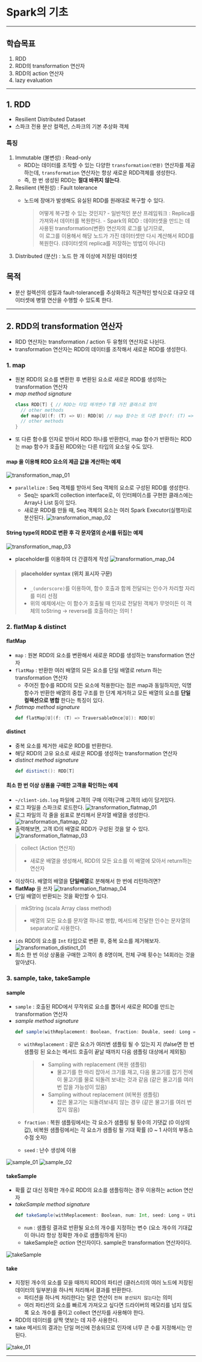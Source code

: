 # Spark의 기초
---
## 학습목표
1. RDD
2. RDD의 transformation 연산자
3. RDD의 action 연산자
4. lazy evaluation

---
## 1. RDD
- Resilient Distributed Dataset
- 스파크 전용 분산 컬렉션, 스파크의 기본 추상화 객체

### 특징
1. Immutable (불변성) : Read-only
   - RDD는 데이터를 조작할 수 있는 다양한 `transformation(변환)` 연산자를 제공하는데, `transformation` 연산자는 항상 새로운 RDD객체를 생성한다.
   - 즉, 한 번 생성된 RDD는 **절대 바뀌지 않는다**.
2. Resilient (복원성) : Fault tolerance
   - 노드에 장애가 발생해도 유실된 RDD를 원래대로 복구할 수 있다.

        > 어떻게 복구할 수 있는 것인지?
          - 일반적인 분산 프레임워크 : Replica를 가져와서 데이터를 복원한다.
          - Spark의 RDD : 데이터셋을 만드는 데 사용된 transformation(변환) 연산자의 로그를 남기므로, <br> 이 로그를 이용해서 해당 노드가 가진 데이터셋만 다시 계산해서 RDD를 복원한다. (데이터셋의 replica를 저장하는 방법이 아니다)
3. Distributed (분산) : 노드 한 개 이상에 저장된 데이터셋

## 목적
- 분산 컬렉션의 성질과 fault-tolerance를 추상화하고 직관적인 방식으로 대규모 데이터셋에 병렬 연산을 수행할 수 있도록 한다.

---

## 2. RDD의 transformation 연산자
- RDD 연산자는 transformation / action 두 유형의 연산자로 나뉜다.
- transformation 연산자는 RDD의 데이터를 조작해서 새로운 RDD를 생성한다.

### 1. map
- 원본 RDD의 요소를 변환한 후 변환된 요소로 새로운 RDD를 생성하는 transformation 연산자
- *map method signature*
    ```Scala
    class RDD[T] { // RDD는 타입 매개변수 T를 가진 클래스로 정의
      // other methods
      def map[U](f: (T) => U): RDD[U] // map 함수는 또 다른 함수(f: (T) => U) 를 인자로 받아서 이 RDD와는 다른 타입(U)의 RDD를 return한다
      // other methods
    }
    ```
- 또 다른 함수를 인자로 받아서 RDD 하나를 반환한다, map 함수가 반환하는 RDD는 map 함수가 호출된 RDD와는 다른 타입의 요소일 수도 있다.

#### map 을 이용해 RDD 요소의 제곱 값을 계산하는 예제
![transformation_map_01](images/2022/10/transformation-map-01.png)
- `parallelize` : Seq 객체를 받아서 Seq 객체의 요소로 구성된 RDD를 생성한다.
    - Seq는 spark의 collection interface로, 이 인터페이스를 구현한 클래스에는 Array나 List 등이 있다.
    - 새로운 RDD를 만들 때, Seq 객체의 요소는 여러 Spark Executor(실행자)로 분산된다.
![transformation_map_02](images/2022/10/transformation-map-02.png)

#### String type의 RDD로 변환 후 각 문자열의 순서를 뒤집는 예제
![transformation_map_03](images/2022/10/transformation-map-03.png)
- placeholder를 이용하여 더 간결하게 작성
![transformation_map_04](images/2022/10/transformation-map-04.png)

> #### placeholder syntax (위치 표시자 구문)
> - `_(underscore)`를 이용하여, 함수 호출과 함께 전달되는 인수가 차리할 자리를 미리 선점
> - 위의 예제에서는 이 함수가 호출될 때 인자로 전달된 객체가 무엇이든 이 객체의 toString -> reverse를 호출하라는 의미 !

### 2. flatMap & distinct
#### flatMap
- `map` : 원본 RDD의 요소를 변환해서 새로운 RDD를 생성하는 transformation 연산자
- `flatMap` : 반환한 여러 배열의 모든 요소를 단일 배열로 return 하는 transformation 연산자
    - 주어진 함수를 RDD의 모든 요소에 적용한다는 점은 map과 동일하지만, 익명 함수가 반환한 배열의 중첩 구조를 한 단계 제거하고 모든 배열의 요소를 **단일 컬렉션으로 병합** 한다는 특징이 있다.
- *flatmap method signature*
    ```Scala
    def flatMap[U](f: (T) => TraversableOnce[U]): RDD[U]
    ```


#### distinct
- 중복 요소를 제거한 새로운 RDD를 반환한다.
- 해당 RDD의 고유 요소로 새로운 RDD를 생성하는 transformation 연산자
- *distinct method signature*
    ```Scala
    def distinct(): RDD[T]
    ```

#### 최소 한 번 이상 상품을 구매한 고객을 확인하는 예제
- `~/client-ids.log` 파일에 고객의 구매 이력(구매 고객의 id)이 담겨있다.
- 로그 파일을 스파크로 로드한다.
![transformation_flatmap_01](images/2022/10/transformation-flatmap-01.png)
- 로그 파일의 각 줄을 쉼표로 분리해서 문자열 배열을 생성한다.
![transformation_flatmap_02](images/2022/10/transformation-flatmap-02.png)
- 출력해보면, 고객 ID의 배열로 RDD가 구성된 것을 알 수 있다.
![transformation_flatmap_03](images/2022/10/transformation-flatmap-03.png)

> collect (Action 연산자)
> - 새로운 배열을 생성해서, RDD의 모든 요소를 이 배열에 모아서 return하는 연산자

- 이상하다. 배열의 배열을 **단일배열**로 분해해서 한 번에 리턴하려면?
- **flatMap** 을 쓰자
![transformation_flatmap_04](images/2022/10/transformation-flatmap-04.png)
- 단일 배열이 반환되는 것을 확인할 수 있다.

> mkString (scala Array class method)
> - 배열의 모든 요소를 문자열 하나로 병합, 메서드에 전달한 인수는 문자열의 separator로 사용한다.

- `ids` RDD의 요소를 `Int` 타입으로 변환 후, 중복 요소를 제거해보자.
![transformation_distinct_01](images/2022/10/transformation-distinct-01.png)
- 최소 한 번 이상 상품을 구매한 고객이 총 8명이며, 전체 구매 횟수는 14회라는 것을 알아냈다.

### 3. sample, take, takeSample
#### sample
- `sample` : 호출된 RDD에서 무작위로 요소를 뽑아서 새로운 RDD를 만드는 transformation 연산자
- *sample method signature*
  ```scala
  def sample(withReplacement: Boolean, fraction: Double, seed: Long = Utils.random.nextLong): RDD[T]
  ```
   - `withReplacement` : 같은 요소가 여러번 샘플링 될 수 있는지 지 (false면 한 번 샘플링 된 요소는 메서드 호출이 끝날 때까지 다음 샘플링 대상에서 제외됨)

       > - Sampling with replacement (복원 샘플링)
       >     - 물고기를 한 마리 잡아서 크기를 재고, 다음 물고기를 잡기 전에 이 물고기를 물로 되돌려 보내는 것과 같음 (같은 물고기를 여러 번 잡을 가능성이 있음)
       > - Sampling without replacement (비복원 샘플링)
       >     - 잡은 물고기는 되돌려보내지 않는 경우 (같은 물고기를 여러 번 잡지 않음)

   - `fraction` : 복원 샘플링에서는 각 요소가 샘플링 될 횟수의 기댓값 (0 이상의 값), 비복원 샘플링에서는 각 요소가 샘플링 될 기대 확률 (0 ~ 1 사이의 부동소수점 숫자)
   - `seed` : 난수 생성에 이용

![sample_01](images/2022/10/sample-01.png)
![sample_02](images/2022/10/sample-02.png)

#### takeSample
- 확률 값 대신 정확한 개수로 RDD의 요소를 샘플링하는 경우 이용하는 action 연산자
- *takeSample method signature*
   ```Scala
   def takeSample(withReplacement: Boolean, num: Int, seed: Long = Utils.random.nextLong): Array[T]
   ```
   - `num` : 샘플링 결과로 반환될 요소의 개수를 지정하는 변수 (요소 개수의 기대값이 아니라 항상 정확한 개수로 샘플링하게 된다)
   - takeSample은 *action* 연산자이다. sample은 transformation 연산자이다.

![takeSample](images/2022/10/takesample.png)

#### take
- 지정된 개수의 요소를 모을 때까지 RDD의 파티션 (클러스터의 여러 노드에 저장된 데이터의 일부분)을 하나씩 처리해서 결과를 반환한다.
   - 파티션을 하나씩 처리한다는 말은 연산이 `전혀 분산되지 않는다`는 의미
   - 여러 파티션의 요소를 빠르게 가져오고 싶다면 드라이버의 메모리를 넘지 않도록 요소 개수를 줄이고 collect 연산자를 사용해야 한다.
- RDD의 데이터를 살짝 엿보는 데 자주 사용한다.
- take 메서드의 결과는 단일 머신에 전송되므로 인자에 너무 큰 수를 지정해서는 안된다.

![take_01](images/2022/10/take-01.png)

---
